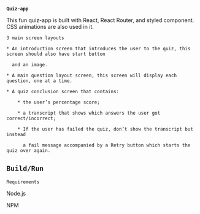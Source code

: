 **`Quiz-app`**

This fun quiz-app is built with React, React Router, and styled component. CSS animations are also used in it.

`3 main screen layouts`

    * An introduction screen that introduces the user to the quiz, this screen should also have start button

      and an image.

    * A main question layout screen, this screen will display each question, one at a time.

    * A quiz conclusion screen that contains:

    	* the user’s percentage score;

    	* a transcript that shows which answers the user got correct/incorrect;

    	* If the user has failed the quiz, don’t show the transcript but instead

    	  a fail message accompanied by a Retry button which starts the quiz over again.

## **`Build/Run`**

`Requirements`

Node.js

NPM
